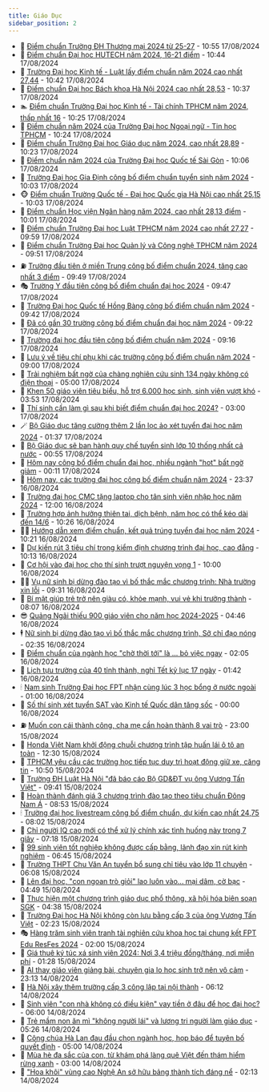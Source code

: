 ```yaml
---
title: Giáo Dục
sidebar_position: 2
---
```


<!-- dantri-giao-duc:START -->
- 🤡 [Điểm chuẩn Trường ĐH Thương mại 2024 từ 25-27](https://dantri.com.vn/giao-duc/diem-chuan-truong-dh-thuong-mai-2024-tu-25-27-20240817102021958.htm) - 10:55 17/08/2024
- 🗽 [Điểm chuẩn Đại học HUTECH năm 2024, 16-21 điểm](https://dantri.com.vn/giao-duc/diem-chuan-dai-hoc-hutech-nam-2024-16-21-diem-20240817114555460.htm) - 10:44 17/08/2024
- 🚦 [Trường Đại học Kinh tế - Luật lấy điểm chuẩn năm 2024 cao nhất 27,44](https://dantri.com.vn/giao-duc/truong-dai-hoc-kinh-te-luat-lay-diem-chuan-nam-2024-cao-nhat-2744-20240817153141029.htm) - 10:42 17/08/2024
- 🌋 [Điểm chuẩn Đại học Bách khoa Hà Nội 2024 cao nhất 28,53](https://dantri.com.vn/giao-duc/diem-chuan-dai-hoc-bach-khoa-ha-noi-2024-cao-nhat-2853-20240816223434495.htm) - 10:37 17/08/2024
- 🏊 [Điểm chuẩn Trường Đại học Kinh tế - Tài chính TPHCM năm 2024, thấp nhất 16](https://dantri.com.vn/giao-duc/diem-chuan-truong-dai-hoc-kinh-te-tai-chinh-tphcm-nam-2024-thap-nhat-16-20240817115536061.htm) - 10:25 17/08/2024
- 🎃 [Điểm chuẩn năm 2024 của Trường Đại học Ngoại ngữ - Tin học TPHCM](https://dantri.com.vn/giao-duc/diem-chuan-nam-2024-cua-truong-dai-hoc-ngoai-ngu-tin-hoc-tphcm-20240817160637630.htm) - 10:24 17/08/2024
- 💄 [Điểm chuẩn Trường Đại học Giáo dục năm 2024, cao nhất 28,89](https://dantri.com.vn/giao-duc/diem-chuan-truong-dai-hoc-giao-duc-nam-2024-cao-nhat-2889-20240817103148215.htm) - 10:23 17/08/2024
- 🦅 [Điểm chuẩn năm 2024 của Trường Đại học Quốc tế Sài Gòn](https://dantri.com.vn/giao-duc/diem-chuan-nam-2024-cua-truong-dai-hoc-quoc-te-sai-gon-20240817163338880.htm) - 10:06 17/08/2024
- 🚦 [Trường Đại học Gia Định công bố điểm chuẩn tuyển sinh năm 2024](https://dantri.com.vn/giao-duc/truong-dai-hoc-gia-dinh-cong-bo-diem-chuan-tuyen-sinh-nam-2024-20240817103621579.htm) - 10:03 17/08/2024
- 🐵 [Điểm chuẩn Trường Quốc tế - Đại học Quốc gia Hà Nội cao nhất 25,15](https://dantri.com.vn/giao-duc/diem-chuan-truong-quoc-te-dai-hoc-quoc-gia-ha-noi-cao-nhat-2515-20240816220920207.htm) - 10:03 17/08/2024
- 🐘 [Điểm chuẩn Học viện Ngân hàng năm 2024, cao nhất 28,13 điểm](https://dantri.com.vn/giao-duc/diem-chuan-hoc-vien-ngan-hang-nam-2024-cao-nhat-2813-diem-20240817083732106.htm) - 10:01 17/08/2024
- 🦏 [Điểm chuẩn Trường Đại học Luật TPHCM năm 2024 cao nhất 27,27](https://dantri.com.vn/giao-duc/diem-chuan-truong-dai-hoc-luat-tphcm-nam-2024-cao-nhat-2727-20240817152742316.htm) - 09:59 17/08/2024
- 💼 [Điểm chuẩn Trường Đại học Quản lý và Công nghệ TPHCM năm 2024](https://dantri.com.vn/giao-duc/diem-chuan-truong-dai-hoc-quan-ly-va-cong-nghe-tphcm-nam-2024-20240817111734640.htm) - 09:51 17/08/2024
- ⛽️ [Trường đầu tiên ở miền Trung công bố điểm chuẩn 2024, tăng cao nhất 3 điểm](https://dantri.com.vn/giao-duc/truong-dau-tien-o-mien-trung-cong-bo-diem-chuan-2024-tang-cao-nhat-3-diem-20240817145817807.htm) - 09:49 17/08/2024
- 🎭 [Trường Y đầu tiên công bố điểm chuẩn đại học 2024](https://dantri.com.vn/giao-duc/truong-y-dau-tien-cong-bo-diem-chuan-dai-hoc-2024-20240816215305252.htm) - 09:47 17/08/2024
- 🎃 [Trường Đại học Quốc tế Hồng Bàng công bố điểm chuẩn năm 2024](https://dantri.com.vn/giao-duc/truong-dai-hoc-quoc-te-hong-bang-cong-bo-diem-chuan-nam-2024-20240817113157947.htm) - 09:42 17/08/2024
- 🚀 [Đã có gần 30 trường công bố điểm chuẩn đại học năm 2024](https://dantri.com.vn/giao-duc/da-co-gan-30-truong-cong-bo-diem-chuan-dai-hoc-nam-2024-20240816195741171.htm) - 09:22 17/08/2024
- 👀 [Trường đại học đầu tiên công bố điểm chuẩn năm 2024](https://dantri.com.vn/giao-duc/truong-dai-hoc-dau-tien-cong-bo-diem-chuan-nam-2024-20240817105720582.htm) - 09:16 17/08/2024
- 🌝 [Lưu ý về tiêu chí phụ khi các trường công bố điểm chuẩn năm 2024](https://dantri.com.vn/giao-duc/luu-y-ve-tieu-chi-phu-khi-cac-truong-cong-bo-diem-chuan-nam-2024-20240817154235400.htm) - 09:00 17/08/2024
- 🤗 [Trải nghiệm bất ngờ của chàng nghiên cứu sinh 134 ngày không có điện thoại](https://dantri.com.vn/giao-duc/trai-nghiem-bat-ngo-cua-chang-nghien-cuu-sinh-134-ngay-khong-co-dien-thoai-20240810202137673.htm) - 05:00 17/08/2024
- 🦄 [Khen 50 giáo viên tiêu biểu, hỗ trợ 6.000 học sinh, sinh viên vượt khó](https://dantri.com.vn/giao-duc/khen-50-giao-vien-tieu-bieu-ho-tro-6000-hoc-sinh-sinh-vien-vuot-kho-20240817101250726.htm) - 03:53 17/08/2024
- 🦍 [Thí sinh cần làm gì sau khi biết điểm chuẩn đại học 2024?](https://dantri.com.vn/giao-duc/thi-sinh-can-lam-gi-sau-khi-biet-diem-chuan-dai-hoc-2024-20240816150448251.htm) - 03:00 17/08/2024
- 🪄 [Bộ Giáo dục tăng cường thêm 2 lần lọc ảo xét tuyển đại học năm 2024](https://dantri.com.vn/giao-duc/bo-giao-duc-tang-cuong-them-2-lan-loc-ao-xet-tuyen-dai-hoc-nam-2024-20240817083319179.htm) - 01:37 17/08/2024
- 🦆 [Bộ Giáo dục sẽ ban hành quy chế tuyển sinh lớp 10 thống nhất cả nước](https://dantri.com.vn/giao-duc/bo-giao-duc-se-ban-hanh-quy-che-tuyen-sinh-lop-10-thong-nhat-ca-nuoc-20240817074801595.htm) - 00:55 17/08/2024
- 🚀 [Hôm nay công bố điểm chuẩn đại học, nhiều ngành &quot;hot&quot; bất ngờ giảm](https://dantri.com.vn/giao-duc/hom-nay-cong-bo-diem-chuan-dai-hoc-nhieu-nganh-hot-bat-ngo-giam-20240817064717691.htm) - 00:11 17/08/2024
- 🦒 [Hôm nay, các trường đại học công bố điểm chuẩn năm 2024](https://dantri.com.vn/giao-duc/hom-nay-cac-truong-dai-hoc-cong-bo-diem-chuan-nam-2024-20240816184600404.htm) - 23:37 16/08/2024
- 🤡 [Trường đại học CMC tặng laptop cho tân sinh viên nhập học năm 2024](https://dantri.com.vn/giao-duc/truong-dai-hoc-cmc-tang-laptop-cho-tan-sinh-vien-nhap-hoc-nam-2024-20240816184352907.htm) - 12:00 16/08/2024
- 🤔 [Trường hợp ảnh hưởng thiên tai, dịch bệnh, năm học có thể kéo dài đến 14/6](https://dantri.com.vn/giao-duc/truong-hop-anh-huong-thien-tai-dich-benh-nam-hoc-co-the-keo-dai-den-146-20240816162348635.htm) - 10:26 16/08/2024
- 🧑‍💻 [Hướng dẫn xem điểm chuẩn, kết quả trúng tuyển đại học năm 2024](https://dantri.com.vn/giao-duc/huong-dan-xem-diem-chuan-ket-qua-trung-tuyen-dai-hoc-nam-2024-20240816154657999.htm) - 10:21 16/08/2024
- 🤡 [Dự kiến rút 3 tiêu chí trong kiểm định chương trình đại học, cao đẳng](https://dantri.com.vn/giao-duc/du-kien-rut-3-tieu-chi-trong-kiem-dinh-chuong-trinh-dai-hoc-cao-dang-20240816165055065.htm) - 10:13 16/08/2024
- 🧠 [Cơ hội vào đại học cho thí sinh trượt nguyện vọng 1](https://dantri.com.vn/giao-duc/co-hoi-vao-dai-hoc-cho-thi-sinh-truot-nguyen-vong-1-20240816114849892.htm) - 10:00 16/08/2024
- 🧑‍💻 [Vụ nữ sinh bị dừng đào tạo vì bố thắc mắc chương trình: Nhà trường xin lỗi](https://dantri.com.vn/giao-duc/vu-nu-sinh-bi-dung-dao-tao-vi-bo-thac-mac-chuong-trinh-nha-truong-xin-loi-20240816162716955.htm) - 09:31 16/08/2024
- 🧠 [Bí mật giúp trẻ trở nên giàu có, khỏe mạnh, vui vẻ khi trưởng thành](https://dantri.com.vn/giao-duc/bi-mat-giup-tre-tro-nen-giau-co-khoe-manh-vui-ve-khi-truong-thanh-20240814153441287.htm) - 08:07 16/08/2024
- 😎 [Quảng Ngãi thiếu 900 giáo viên cho năm học 2024-2025](https://dantri.com.vn/giao-duc/quang-ngai-thieu-900-giao-vien-cho-nam-hoc-2024-2025-20240816084959704.htm) - 04:46 16/08/2024
- 🕴 [Nữ sinh bị dừng đào tạo vì bố thắc mắc chương trình, Sở chỉ đạo nóng](https://dantri.com.vn/giao-duc/nu-sinh-bi-dung-dao-tao-vi-bo-thac-mac-chuong-trinh-so-chi-dao-nong-20240816092839606.htm) - 02:35 16/08/2024
- 🧠 [Điểm chuẩn của ngành học &quot;chờ thời tới&quot; là ... bỏ việc ngay](https://dantri.com.vn/giao-duc/diem-chuan-cua-nganh-hoc-cho-thoi-toi-la-bo-viec-ngay-20240816083009468.htm) - 02:05 16/08/2024
- 🚀 [Lịch tựu trường của 40 tỉnh thành, nghỉ Tết kỷ lục 17 ngày](https://dantri.com.vn/giao-duc/lich-tuu-truong-cua-40-tinh-thanh-nghi-tet-ky-luc-17-ngay-20240816081726493.htm) - 01:42 16/08/2024
- 🕯 [Nam sinh Trường Đại học FPT nhận cùng lúc 3 học bổng ở nước ngoài](https://dantri.com.vn/giao-duc/nam-sinh-truong-dai-hoc-fpt-nhan-cung-luc-3-hoc-bong-o-nuoc-ngoai-20240815160138218.htm) - 01:00 16/08/2024
- 🧰 [Số thí sinh xét tuyển SAT vào Kinh tế Quốc dân tăng sốc](https://dantri.com.vn/giao-duc/so-thi-sinh-xet-tuyen-sat-vao-kinh-te-quoc-dan-tang-soc-20240815204108172.htm) - 00:00 16/08/2024
- ⛽️ [Muốn con cái thành công, cha mẹ cần hoàn thành 8 vai trò](https://dantri.com.vn/giao-duc/muon-con-cai-thanh-cong-cha-me-can-hoan-thanh-8-vai-tro-20240805103600460.htm) - 23:00 15/08/2024
- 🤖 [Honda Việt Nam khởi động chuỗi chương trình tập huấn lái ô tô an toàn](https://dantri.com.vn/giao-duc/honda-viet-nam-khoi-dong-chuoi-chuong-trinh-tap-huan-lai-o-to-an-toan-20240815181330924.htm) - 12:30 15/08/2024
- 🦍 [TPHCM yêu cầu các trường học tiếp tục duy trì hoạt động giữ xe, căng tin](https://dantri.com.vn/giao-duc/tphcm-yeu-cau-cac-truong-hoc-tiep-tuc-duy-tri-hoat-dong-giu-xe-cang-tin-20240815173344287.htm) - 10:50 15/08/2024
- 🐘 [Trường ĐH Luật Hà Nội &quot;đã báo cáo Bộ GD&amp;ĐT vụ ông Vương Tấn Việt&quot;](https://dantri.com.vn/giao-duc/truong-dh-luat-ha-noi-da-bao-cao-bo-gddt-vu-ong-vuong-tan-viet-20240815161832202.htm) - 09:41 15/08/2024
- 🌊 [Hoàn thành đánh giá 3 chương trình đào tạo theo tiêu chuẩn Đông Nam Á](https://dantri.com.vn/giao-duc/hoan-thanh-danh-gia-3-chuong-trinh-dao-tao-theo-tieu-chuan-dong-nam-a-20240815143550980.htm) - 08:53 15/08/2024
- 🕯 [Trường đại học livestream công bố điểm chuẩn, dự kiến cao nhất 24,75](https://dantri.com.vn/giao-duc/truong-dai-hoc-livestream-cong-bo-diem-chuan-du-kien-cao-nhat-2475-20240815144658806.htm) - 08:02 15/08/2024
- 🐎 [Chỉ người IQ cao mới có thể xử lý chính xác tình huống này trong 7 giây](https://dantri.com.vn/giao-duc/chi-nguoi-iq-cao-moi-co-the-xu-ly-chinh-xac-tinh-huong-nay-trong-7-giay-20240808095801844.htm) - 07:18 15/08/2024
- 🐻 [99 sinh viên tốt nghiệp không được cấp bằng, lãnh đạo xin rút kinh nghiệm](https://dantri.com.vn/giao-duc/99-sinh-vien-tot-nghiep-khong-duoc-cap-bang-lanh-dao-xin-rut-kinh-nghiem-20240815102337104.htm) - 06:45 15/08/2024
- 🐎 [Trường THPT Chu Văn An tuyển bổ sung chỉ tiêu vào lớp 11 chuyên](https://dantri.com.vn/giao-duc/truong-thpt-chu-van-an-tuyen-bo-sung-chi-tieu-vao-lop-11-chuyen-20240815124103698.htm) - 06:08 15/08/2024
- 🫣 [Lên đại học, &quot;con ngoan trò giỏi&quot; lao luôn vào... mại dâm, cờ bạc](https://dantri.com.vn/giao-duc/len-dai-hoc-con-ngoan-tro-gioi-lao-luon-vao-mai-dam-co-bac-20240815112451675.htm) - 04:49 15/08/2024
- 🤭 [Thực hiện một chương trình giáo dục phổ thông, xã hội hóa biên soạn SGK](https://dantri.com.vn/giao-duc/thuc-hien-mot-chuong-trinh-giao-duc-pho-thong-xa-hoi-hoa-bien-soan-sgk-20240815083023356.htm) - 04:38 15/08/2024
- 🥳 [Trường Đại học Hà Nội không còn lưu bằng cấp 3 của ông Vương Tấn Việt](https://dantri.com.vn/giao-duc/truong-dai-hoc-ha-noi-khong-con-luu-bang-cap-3-cua-ong-vuong-tan-viet-20240815091202516.htm) - 02:23 15/08/2024
- 🎭 [Hàng trăm sinh viên tranh tài nghiên cứu khoa học tại chung kết FPT Edu ResFes 2024](https://dantri.com.vn/giao-duc/hang-tram-sinh-vien-tranh-tai-nghien-cuu-khoa-hoc-tai-chung-ket-fpt-edu-resfes-2024-20240814204621618.htm) - 02:00 15/08/2024
- 🥸 [Giá thuê ký túc xá sinh viên 2024: Nơi 3,4 triệu đồng/tháng, nơi miễn phí](https://dantri.com.vn/giao-duc/gia-thue-ky-tuc-xa-sinh-vien-2024-noi-34-trieu-dongthang-noi-mien-phi-20240811162442400.htm) - 01:28 15/08/2024
- 🦣 [AI thay giáo viên giảng bài, chuyên gia lo học sinh trở nên vô cảm](https://dantri.com.vn/giao-duc/ai-thay-giao-vien-giang-bai-chuyen-gia-lo-hoc-sinh-tro-nen-vo-cam-20240814104836197.htm) - 23:13 14/08/2024
- 🤔 [Hà Nội xây thêm trường cấp 3 công lập tại nội thành](https://dantri.com.vn/giao-duc/ha-noi-xay-them-truong-cap-3-cong-lap-tai-noi-thanh-20240814114730691.htm) - 06:12 14/08/2024
- 🦣 [Sinh viên &quot;con nhà không có điều kiện&quot; vay tiền ở đâu để học đại học?](https://dantri.com.vn/giao-duc/sinh-vien-con-nha-khong-co-dieu-kien-vay-tien-o-dau-de-hoc-dai-hoc-20240813231328545.htm) - 06:00 14/08/2024
- 🐲 [Trẻ mầm non ăn mì &quot;không người lái&quot; và lương tri người làm giáo dục](https://dantri.com.vn/giao-duc/tre-mam-non-an-mi-khong-nguoi-lai-va-luong-tri-nguoi-lam-giao-duc-20240814120159203.htm) - 05:26 14/08/2024
- 🔭 [Công chúa Hà Lan đau đầu chọn ngành học, họp báo để tuyên bố quyết định](https://dantri.com.vn/giao-duc/cong-chua-ha-lan-dau-dau-chon-nganh-hoc-hop-bao-de-tuyen-bo-quyet-dinh-20240813101226170.htm) - 05:00 14/08/2024
- 🥷 [Mùa hè đa sắc của con, từ khám phá làng quê Việt đến thám hiểm rừng xanh](https://dantri.com.vn/giao-duc/mua-he-da-sac-cua-con-tu-kham-pha-lang-que-viet-den-tham-hiem-rung-xanh-20240814094326797.htm) - 03:00 14/08/2024
- 🎊 [&quot;Hoa khôi&quot; vùng cao Nghệ An sở hữu bảng thành tích đáng nể](https://dantri.com.vn/giao-duc/hoa-khoi-vung-cao-nghe-an-so-huu-bang-thanh-tich-dang-ne-20240813155807742.htm) - 02:13 14/08/2024<!-- dantri-giao-duc:END -->
